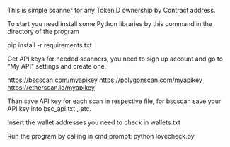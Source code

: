 This is simple scanner for any TokenID ownership by Contract address.

To start you need install some Python libraries by this command in the directory of the program

pip install -r requirements.txt

Get API keys for needed scanners, you need to sign up account and go to "My API" settings and create one.

https://bscscan.com/myapikey
https://polygonscan.com/myapikey
https://etherscan.io/myapikey

Than save API key for each scan in respective file, for bscscan save your API key into bsc_api.txt , etc.

Insert the wallet addresses you need to check in wallets.txt

Run the program by calling in cmd prompt: python lovecheck.py